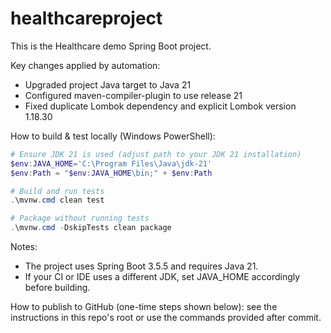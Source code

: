 # healthcareproject

This is the Healthcare demo Spring Boot project.

Key changes applied by automation:
- Upgraded project Java target to Java 21
- Configured maven-compiler-plugin to use release 21
- Fixed duplicate Lombok dependency and explicit Lombok version 1.18.30

How to build & test locally (Windows PowerShell):

```powershell
# Ensure JDK 21 is used (adjust path to your JDK 21 installation)
$env:JAVA_HOME='C:\Program Files\Java\jdk-21'
$env:Path = "$env:JAVA_HOME\bin;" + $env:Path

# Build and run tests
.\mvnw.cmd clean test

# Package without running tests
.\mvnw.cmd -DskipTests clean package
```

Notes:
- The project uses Spring Boot 3.5.5 and requires Java 21.
- If your CI or IDE uses a different JDK, set JAVA_HOME accordingly before building.

How to publish to GitHub (one-time steps shown below): see the instructions in this repo's root or use the commands provided after commit.